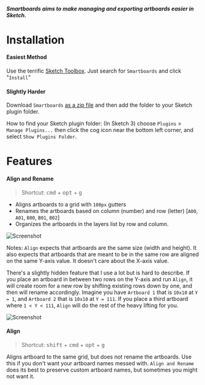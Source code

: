 ##### Smartboards aims to make managing and exporting artboards easier in Sketch.

# Installation

#### Easiest Method
Use the terrific [Sketch Toolbox](http://sketchtoolbox.com/).  Just search for `Smartboards` and click "`Install`"

#### Slightly Harder
Download `Smartboards` [as a zip file](https://github.com/elihorne/smartboards/archive/master.zip) and then add the folder to your Sketch plugin folder.

How to find your Sketch plugin folder: (In Sketch 3) choose `Plugins` > `Manage Plugins...` then click the cog icon near the bottom left corner, and select `Show Plugins Folder`.  

# Features

#### Align and Rename
> Shortcut: <kbd>cmd</kbd> + <kbd>opt</kbd> + <kbd>g</kbd>

* Aligns artboards to a grid with `100px` gutters
* Renames the artboards based on column (number) and row (letter) [`A00`, `A01`, `B00`, `B01`, `B02`]
* Organizes the artboards in the layers list by row and column.

![Screenshot](http://f.cl.ly/items/0d3o2p1Q3R2W2l0c3O25/smartboards.gif)

Notes: `Align` expects that artboards are the same size (width and height). It also expects that artboards that are meant to be in the same row are aligned on the same Y-axis value.  It doesn't care about the X-axis value.

There's a slightly hidden feature that I use a lot but is hard to describe.  If you place an artboard in between two rows on the Y-axis and run `Align`, it will create room for a new row by shifting existing rows down by one, and then will rename accordingly.  Imagine you have `Artboard 1` that is `10x10` at `Y = 1`, and `Artboard 2` that is `10x10` at `Y = 111`.  If you place a third artboard where `1 < Y < 111`, `Align` will do the rest of the heavy lifting for you. 

![Screenshot](http://f.cl.ly/items/3P2p1M002x3G0W3z1h1S/smartboards-2.gif)

#### Align
>Shortcut: <kbd>shift</kbd> + <kbd>cmd</kbd> + <kbd>opt</kbd> + <kbd>g</kbd>

Aligns artboard to the same grid, but does not rename the artboards. Use this if you don't want your artboard names messed with. `Align and Rename` does its best to preserve custom artboard names, but sometimes you might not want it. 

